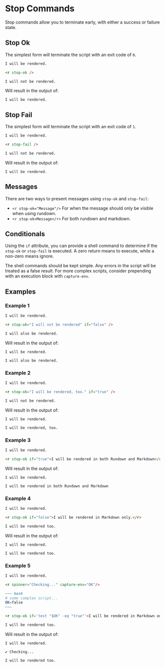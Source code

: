 # Stop Commands

Stop commands allow you to terminate early, with either a success or failure state.

## Stop Ok <r section="ok" />

The simplest form will terminate the script with an exit code of `0`.

``` markdown
I will be rendered.

<r stop-ok />

I will not be rendered.
```

Will result in the output of:

``` expected
I will be rendered.
```

## Stop Fail <r section="fail" />

The simplest form will terminate the script with an exit code of `1`.

``` markdown
I will be rendered.

<r stop-fail />

I will not be rendered.
```

Will result in the output of:

``` expected-err
I will be rendered.
```

## Messages

There are two ways to present messages using `stop-ok` and `stop-fail`:

* `<r stop-ok="Message"/>` For when the message should only be visible when using rundown.
* `<r stop-ok>Message</r>` For both rundown and markdown.

## Conditionals

Using the `if` attribute, you can provide a shell command to determine if the `stop-ok` or `stop-fail` is executed. A zero return means to execute, while a non-zero means ignore.

The shell commands should be kept simple. Any errors in the script will be treated as a false result. For more complex scripts, consider prepending with an execution block with `capture-env`.

## Examples

### Example 1 <r section="ex1" />

``` markdown
I will be rendered.

<r stop-ok="I will not be rendered" if="false" />

I will also be rendered.
```

Will result in the output of:

``` expected
I will be rendered.

I will also be rendered.
```

### Example 2 <r section="ex2" />

``` markdown
I will be rendered.

<r stop-ok="I will be rendered, too." if="true" />

I will not be rendered.
```

Will result in the output of:

``` expected
I will be rendered.

I will be rendered, too.
```

### Example 3 <r section="ex3" />

``` markdown
I will be rendered.

<r stop-ok if="true">I will be rendered in both Rundown and Markdown</r>
```

Will result in the output of:

``` expected
I will be rendered.

I will be rendered in both Rundown and Markdown
```

### Example 4 <r section="ex4" />

``` markdown
I will be rendered.

<r stop-ok if="false">I will be rendered in Markdown only.</r>

I will be rendered too.
```

Will result in the output of:

``` expected
I will be rendered.

I will be rendered too.
```

### Example 5 <r section="ex5" />

``` markdown
I will be rendered.

<r spinner="Checking..." capture-env="OK"/>

~~~ bash
# some complex script...
OK=false
~~~

<r stop-ok if='test "$OK" -eq "true"'>I will be rendered in Markdown only.</r>

I will be rendered too.
```

Will result in the output of:

``` expected
I will be rendered.

✔ Checking...

I will be rendered too.
```
